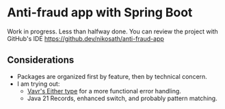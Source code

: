 # Anti-fraud app with Spring Boot
Work in progress. Less than halfway done. You can review the project with GitHub's IDE https://github.dev/nikosath/anti-fraud-app
## Considerations
- Packages are organized first by feature, then by technical concern.
- I am trying out:
    - [Vavr's Either type](https://docs.vavr.io/#_either) for a more functional error handling.
    - Java 21 Records, enhanced switch, and probably pattern matching.

